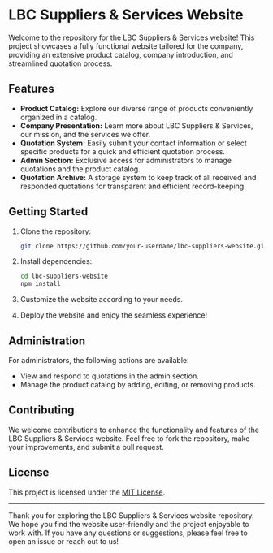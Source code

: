 # LBC Suppliers & Services Website

Welcome to the repository for the LBC Suppliers & Services website! This project showcases a fully functional website tailored for the company, providing an extensive product catalog, company introduction, and streamlined quotation process.

## Features

- **Product Catalog:** Explore our diverse range of products conveniently organized in a catalog.
- **Company Presentation:** Learn more about LBC Suppliers & Services, our mission, and the services we offer.
- **Quotation System:** Easily submit your contact information or select specific products for a quick and efficient quotation process.
- **Admin Section:** Exclusive access for administrators to manage quotations and the product catalog.
- **Quotation Archive:** A storage system to keep track of all received and responded quotations for transparent and efficient record-keeping.

## Getting Started

1. Clone the repository:

   ```bash
   git clone https://github.com/your-username/lbc-suppliers-website.git
   ```

2. Install dependencies:

   ```bash
   cd lbc-suppliers-website
   npm install
   ```

3. Customize the website according to your needs.

4. Deploy the website and enjoy the seamless experience!

## Administration

For administrators, the following actions are available:

- View and respond to quotations in the admin section.
- Manage the product catalog by adding, editing, or removing products.

## Contributing

We welcome contributions to enhance the functionality and features of the LBC Suppliers & Services website. Feel free to fork the repository, make your improvements, and submit a pull request.

## License

This project is licensed under the [MIT License](LICENSE).

---

Thank you for exploring the LBC Suppliers & Services website repository. We hope you find the website user-friendly and the project enjoyable to work with. If you have any questions or suggestions, please feel free to open an issue or reach out to us!
